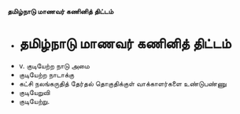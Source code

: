 **தமிழ்நாடு மாணவர் கணினித் திட்டம்**
- # தமிழ்நாடு மாணவர் கணினித் திட்டம்
- v. குடியேற்ற நாடு அமை
- குடியேற்ற நாடாக்கு
- கட்சி நலங்கருதித் தேர்தல் தொகுதிக்குள் வாக்காளர்களை உண்டுபண்ணு
- குடியேறுவி
- குடியேற்று.

